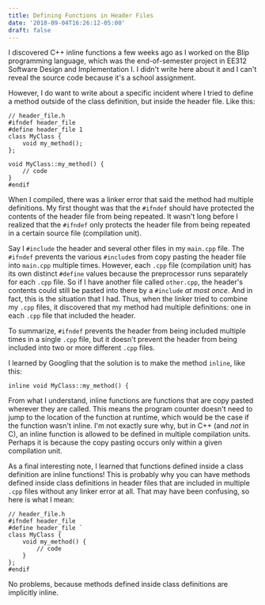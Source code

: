 ```yaml
---
title: Defining Functions in Header Files
date: '2018-09-04T16:26:12-05:00'
draft: false
---
```

I discovered C++ inline functions a few weeks ago as I worked on the Blip programming language, which was the end-of-semester project in EE312 Software Design and Implementation I. I didn't write here about it and I can't reveal the source code because it's a school assignment.

However, I do want to write about a specific incident where I tried to define a method outside of the class definition, but inside the header file. Like this:
```
// header_file.h
#ifndef header_file
#define header_file 1
class MyClass {
    void my_method();
};

void MyClass::my_method() {
    // code
}
#endif
```
When I compiled, there was a linker error that said the method had multiple definitions. My first thought was that the `#ifndef` should have protected the contents of the header file from being repeated. It wasn't long before I realized that the `#ifndef` only protects the header file from being repeated in a certain source file (compilation unit).

Say I `#include` the header and several other files in my `main.cpp` file. The `#ifndef` prevents the various `#include`s from copy pasting the header file into `main.cpp` multiple times. However, each `.cpp` file (compilation unit) has its own distinct `#define` values because the preprocessor runs separately for each `.cpp` file. So if I have another file called `other.cpp`, the header's contents could still be pasted into there by a `#include` *at most once*. And in fact, this is the situation that I had. Thus, when the linker tried to combine my `.cpp` files, it discovered that my method had multiple definitions: one in each `.cpp` file that included the header. 

To summarize, `#ifndef` prevents the header from being included multiple times in a single `.cpp` file, but it doesn't prevent the header from being included into two or more different `.cpp` files.

I learned by Googling that the solution is to make the method `inline`, like this:
```
inline void MyClass::my_method() {
```
From what I understand, inline functions are functions that are copy pasted wherever they are called. This means the program counter doesn't need to jump to the location of the function at runtime, which would be the case if the function wasn't inline. I'm not exactly sure why, but in C++ (and *not* in C),  an inline function is allowed to be defined in multiple compilation units. Perhaps it is because the copy pasting occurs only within a given compilation unit.

As a final interesting note, I learned that functions defined inside a class definition are inline functions! This is probably why you can have methods defined inside class definitions in header files that are included in multiple `.cpp` files without any linker error at all. That may have been confusing, so here is what I mean:
```
// header_file.h
#ifndef header_file
#define header_file `
class MyClass {
    void my_method() {
        // code
    }
};
#endif
```
No problems, because methods defined inside class definitions are implicitly inline.
